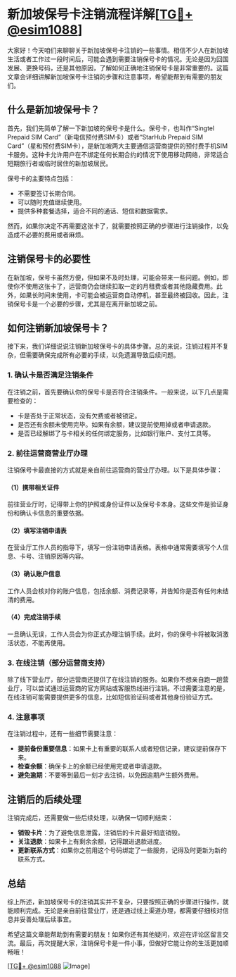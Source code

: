 # 新加坡保号卡注销流程详解[[TG💪+ @esim1088](https://t.me/s/esim1088)]

大家好！今天咱们来聊聊关于新加坡保号卡注销的一些事情。相信不少人在新加坡生活或者工作过一段时间后，可能会遇到需要注销保号卡的情况。无论是因为回国发展、更换号码，还是其他原因，了解如何正确地注销保号卡是非常重要的。这篇文章会详细讲解新加坡保号卡注销的步骤和注意事项，希望能帮到有需要的朋友们。

## 什么是新加坡保号卡？

首先，我们先简单了解一下新加坡的保号卡是什么。保号卡，也叫作“Singtel Prepaid SIM Card”（新电信预付费SIM卡）或者“StarHub Prepaid SIM Card”（星和预付费SIM卡），是新加坡两大主要通信运营商提供的预付费手机SIM卡服务。这种卡允许用户在不绑定任何长期合约的情况下使用移动网络，非常适合短期旅行者或临时居住的新加坡居民。

保号卡的主要特点包括：
- 不需要签订长期合同。
- 可以随时充值继续使用。
- 提供多种套餐选择，适合不同的通话、短信和数据需求。

然而，如果你决定不再需要这张卡了，就需要按照正确的步骤进行注销操作，以免造成不必要的费用或者麻烦。

## 注销保号卡的必要性

在新加坡，保号卡虽然方便，但如果不及时处理，可能会带来一些问题。例如，即使你不使用这张卡了，运营商仍会继续扣取一定的月租费或者其他隐藏费用。此外，如果长时间未使用，卡可能会被运营商自动停机，甚至最终被回收。因此，注销保号卡是一个必要的步骤，尤其是在离开新加坡之前。

## 如何注销新加坡保号卡？

接下来，我们详细说说注销新加坡保号卡的具体步骤。总的来说，注销过程并不复杂，但需要确保完成所有必要的手续，以免遗漏导致后续问题。

### 1. 确认卡是否满足注销条件

在注销之前，首先要确认你的保号卡是否符合注销条件。一般来说，以下几点是需要检查的：
- 卡是否处于正常状态，没有欠费或者被锁定。
- 是否还有余额未使用完毕。如果有余额，建议提前使用掉或者申请退款。
- 是否已经解绑了与卡相关的任何绑定服务，比如银行账户、支付工具等。

### 2. 前往运营商营业厅办理

注销保号卡最直接的方式就是亲自前往运营商的营业厅办理。以下是具体步骤：

#### （1）携带相关证件
前往营业厅时，记得带上你的护照或身份证件以及保号卡本身。这些文件是验证身份和确认卡信息的重要依据。

#### （2）填写注销申请表
在营业厅工作人员的指导下，填写一份注销申请表格。表格中通常需要填写个人信息、卡号、注销原因等内容。

#### （3）确认账户信息
工作人员会核对你的账户信息，包括余额、消费记录等，并告知你是否有任何未结清的费用。

#### （4）完成注销手续
一旦确认无误，工作人员会为你正式办理注销手续。此时，你的保号卡将被取消激活状态，不能再使用。

### 3. 在线注销（部分运营商支持）

除了线下营业厅，部分运营商还提供了在线注销的服务。如果你不想亲自跑一趟营业厅，可以尝试通过运营商的官方网站或客服热线进行注销。不过需要注意的是，在线注销可能需要提供更多的信息，比如短信验证码或者其他身份验证方式。

### 4. 注意事项

在注销过程中，还有一些细节需要注意：
- **提前备份重要信息**：如果卡上有重要的联系人或者短信记录，建议提前保存下来。
- **检查余额**：确保卡上的余额已经使用完或者申请退款。
- **避免逾期**：不要等到最后一刻才去注销，以免因逾期产生额外费用。

## 注销后的后续处理

注销完成后，还需要做一些后续处理，以确保一切顺利结束：
- **销毁卡片**：为了避免信息泄露，注销后的卡片最好彻底销毁。
- **关注退款**：如果卡上有剩余余额，记得跟进退款进度。
- **更新联系方式**：如果你之前用这个号码绑定了一些服务，记得及时更新为新的联系方式。

## 总结

综上所述，新加坡保号卡的注销其实并不复杂，只要按照正确的步骤进行操作，就能顺利完成。无论是亲自前往营业厅，还是通过线上渠道办理，都需要仔细核对信息并妥善处理后续事宜。

希望这篇文章能帮助到有需要的朋友！如果你还有其他疑问，欢迎在评论区留言交流。最后，再次提醒大家，注销保号卡是一件小事，但做好它能让你的生活更加顺畅哦！

[[TG💪+ @esim1088](https://t.me/s/esim1088) ![Image](https://i.postimg.cc/4NQfJmqS/Snipaste-2025-05-13-00-14-12.png)]